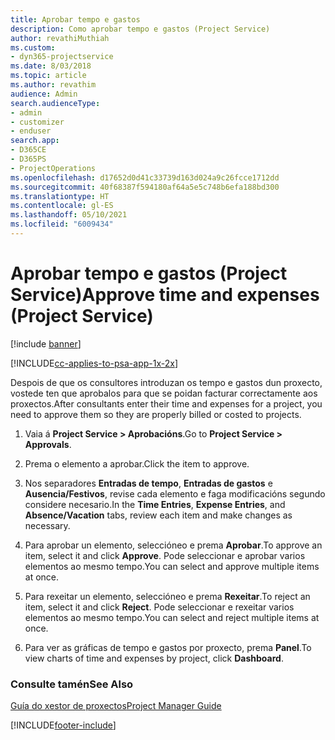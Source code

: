 ```yaml
---
title: Aprobar tempo e gastos
description: Como aprobar tempo e gastos (Project Service)
author: revathiMuthiah
ms.custom:
- dyn365-projectservice
ms.date: 8/03/2018
ms.topic: article
ms.author: revathim
audience: Admin
search.audienceType:
- admin
- customizer
- enduser
search.app:
- D365CE
- D365PS
- ProjectOperations
ms.openlocfilehash: d17652d0d41c33739d163d024a9c26fcce1712dd
ms.sourcegitcommit: 40f68387f594180af64a5e5c748b6efa188bd300
ms.translationtype: HT
ms.contentlocale: gl-ES
ms.lasthandoff: 05/10/2021
ms.locfileid: "6009434"
---
```

# <a name="approve-time-and-expenses-project-service"></a><span data-ttu-id="09c1a-103">Aprobar tempo e gastos (Project Service)</span><span class="sxs-lookup"><span data-stu-id="09c1a-103">Approve time and expenses (Project Service)</span></span>

[!include [banner](../includes/psa-now-project-operations.md)]

[!INCLUDE[cc-applies-to-psa-app-1x-2x](../includes/cc-applies-to-psa-app-1x-2x.md)]

<span data-ttu-id="09c1a-104">Despois de que os consultores introduzan os tempo e gastos dun proxecto, vostede ten que aprobalos para que se poidan facturar correctamente aos proxectos.</span><span class="sxs-lookup"><span data-stu-id="09c1a-104">After consultants enter their time and expenses for a project, you need to approve them so they are properly billed or costed to projects.</span></span>  
  
1.  <span data-ttu-id="09c1a-105">Vaia á **Project Service > Aprobacións**.</span><span class="sxs-lookup"><span data-stu-id="09c1a-105">Go to **Project Service > Approvals**.</span></span>  
  
2.  <span data-ttu-id="09c1a-106">Prema o elemento a aprobar.</span><span class="sxs-lookup"><span data-stu-id="09c1a-106">Click the item to approve.</span></span>  
  
3.  <span data-ttu-id="09c1a-107">Nos separadores **Entradas de tempo**, **Entradas de gastos** e **Ausencia/Festivos**, revise cada elemento e faga modificacións segundo considere necesario.</span><span class="sxs-lookup"><span data-stu-id="09c1a-107">In the **Time Entries**, **Expense Entries**, and **Absence/Vacation** tabs, review each item and make changes as necessary.</span></span>  
  
4.  <span data-ttu-id="09c1a-108">Para aprobar un elemento, seleccióneo e prema **Aprobar**.</span><span class="sxs-lookup"><span data-stu-id="09c1a-108">To approve an item, select it and click **Approve**.</span></span> <span data-ttu-id="09c1a-109">Pode seleccionar e aprobar varios elementos ao mesmo tempo.</span><span class="sxs-lookup"><span data-stu-id="09c1a-109">You can select and approve multiple items at once.</span></span>  
  
5.  <span data-ttu-id="09c1a-110">Para rexeitar un elemento, seleccióneo e prema **Rexeitar**.</span><span class="sxs-lookup"><span data-stu-id="09c1a-110">To reject an item, select it and click **Reject**.</span></span> <span data-ttu-id="09c1a-111">Pode seleccionar e rexeitar varios elementos ao mesmo tempo.</span><span class="sxs-lookup"><span data-stu-id="09c1a-111">You can select and reject multiple items at once.</span></span>  
  
6.  <span data-ttu-id="09c1a-112">Para ver as gráficas de tempo e gastos por proxecto, prema **Panel**.</span><span class="sxs-lookup"><span data-stu-id="09c1a-112">To view charts of time and expenses by project, click **Dashboard**.</span></span>  
  
### <a name="see-also"></a><span data-ttu-id="09c1a-113">Consulte tamén</span><span class="sxs-lookup"><span data-stu-id="09c1a-113">See Also</span></span>  
 [<span data-ttu-id="09c1a-114">Guía do xestor de proxectos</span><span class="sxs-lookup"><span data-stu-id="09c1a-114">Project Manager Guide</span></span>](../psa/project-manager-guide.md)


[!INCLUDE[footer-include](../includes/footer-banner.md)]